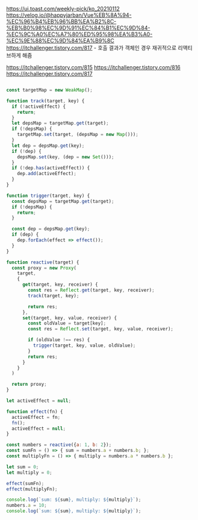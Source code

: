 https://ui.toast.com/weekly-pick/ko_20210112
https://velog.io/@happyjarban/Vue%EB%8A%94-%EC%96%B4%EB%96%BB%EA%B2%8C-%EB%B0%98%EC%9D%91%EC%84%B1%EC%9D%84-%EC%9C%A0%EC%A7%80%ED%95%98%EA%B3%A0-%EC%9E%88%EC%9D%84%EA%B9%8C
https://itchallenger.tistory.com/817
    - 호출 결과가 객체인 경우 재귀적으로 리액티브하게 해줌


https://itchallenger.tistory.com/815
https://itchallenger.tistory.com/816
https://itchallenger.tistory.com/817

```js

const targetMap = new WeakMap();

function track(target, key) {
  if (!activeEffect) {
    return;
  }
  let depsMap = targetMap.get(target);
  if (!depsMap) {
    targetMap.set(target, (depsMap = new Map()));
  }
  let dep = depsMap.get(key);
  if (!dep) {
    depsMap.set(key, (dep = new Set()));
  }
  if (!dep.has(activeEffect)) {
    dep.add(activeEffect);
  }
}

function trigger(target, key) {
  const depsMap = targetMap.get(target);
  if (!depsMap) {
    return;
  }

  const dep = depsMap.get(key);
  if (dep) {
    dep.forEach(effect => effect());
  }
}

function reactive(target) {
  const proxy = new Proxy(
    target,
    {
      get(target, key, receiver) {
        const res = Reflect.get(target, key, receiver);
        track(target, key);

        return res;
      },
      set(target, key, value, receiver) {
        const oldValue = target[key];
        const res = Reflect.set(target, key, value, receiver);

        if (oldValue !== res) {
          trigger(target, key, value, oldValue);
        }
        return res;
      }
    }
  )

  return proxy;
}

let activeEffect = null;

function effect(fn) {
  activeEffect = fn;
  fn();
  activeEffect = null;
}

const numbers = reactive({a: 1, b: 2});
const sumFn = () => { sum = numbers.a + numbers.b; };
const multiplyFn = () => { multiply = numbers.a * numbers.b };

let sum = 0;
let multiply = 0;

effect(sumFn);
effect(multiplyFn);

console.log(`sum: ${sum}, multiply: ${multiply}`);
numbers.a = 10;
console.log(`sum: ${sum}, multiply: ${multiply}`);


```